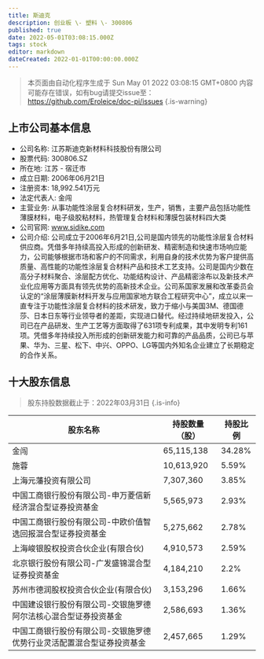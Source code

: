 ```yaml
---
title: 斯迪克
description: 创业板 \- 塑料 \- 300806
published: true
date: 2022-05-01T03:08:15.000Z
tags: stock
editor: markdown
dateCreated: 2022-01-01T00:00:00.000Z
---
```


> 本页面由自动化程序生成于 Sun May 01 2022 03:08:15 GMT+0800
> 内容可能存在错误，如有bug请提交issue至：https://github.com/Eroleice/doc-pi/issues
{.is-warning}

## 上市公司基本信息
- 公司名称: 江苏斯迪克新材料科技股份有限公司
- 股票代码: 300806.SZ
- 所在地: 江苏 - 宿迁市
- 成立日期: 2006年06月21日
- 注册资本: 18,992.541万元
- 法定代表人: 金闯
- 主营业务: 从事功能性涂层复合材料研发，生产，销售，主要产品包括功能性薄膜材料，电子级胶粘材料，热管理复合材料和薄膜包装材料四大类
- 公司官网: www.sidike.com
- 公司介绍: 公司成立于2006年6月21日,公司是国内领先的功能性涂层复合材料供应商。凭借多年持续高投入形成的创新研发、精密制造和快速市场响应能力，公司能够根据市场和客户的不同需求，利用自身的技术优势为客户提供高质量、高性能的功能性涂层复合材料产品和技术工艺支持。公司是国内少数在高分子材料聚合、涂层配方优化、功能结构设计、产品精密涂布以及新技术产业化应用等方面具有领先优势的高新技术企业。公司系国家发展和改革委员会认定的“涂层薄膜新材料开发与应用国家地方联合工程研究中心”，成立以来一直专注于功能性涂层复合材料的技术研发，致力于缩小与美国3M、德国德莎、日本日东等行业领导者的差距，实现进口替代。经过持续地研发投入，公司已在产品研发、生产工艺等方面取得了631项专利成果，其中发明专利161项。凭借多年持续投入所形成的创新研发能力和可靠的产品品质，公司已与苹果、华为、三星、松下、中兴、OPPO、LG等国内外知名企业建立了长期稳定的合作关系。


## 十大股东信息
> 股东持股数据截止于：2022年03月31日
{.is-info}

| 股东名称 | 持股数量（股） | 持股比例 |
| --- | --- | --- |
| 金闯 | 65,115,138 | 34.28% |
| 施蓉 | 10,613,920 | 5.59% |
| 上海元藩投资有限公司 | 7,307,360 | 3.85% |
| 中国工商银行股份有限公司-申万菱信新经济混合型证券投资基金 | 5,565,973 | 2.93% |
| 中国工商银行股份有限公司-中欧价值智选回报混合型证券投资基金 | 5,275,662 | 2.78% |
| 上海峻银股权投资合伙企业(有限合伙) | 4,910,573 | 2.59% |
| 北京银行股份有限公司-广发盛锦混合型证券投资基金 | 4,184,210 | 2.2% |
| 苏州市德润股权投资合伙企业(有限合伙) | 3,153,296 | 1.66% |
| 中国建设银行股份有限公司-交银施罗德阿尔法核心混合型证券投资基金 | 2,586,693 | 1.36% |
| 中国工商银行股份有限公司-交银施罗德优势行业灵活配置混合型证券投资基金 | 2,457,665 | 1.29% |




